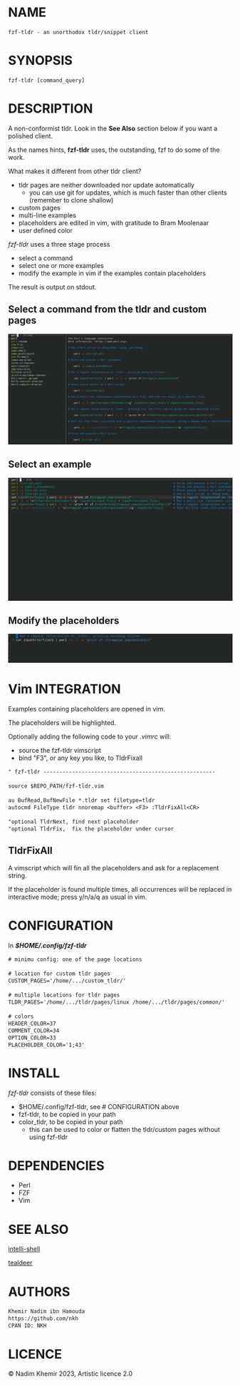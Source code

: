 # NAME

    fzf-tldr - an unorthodox tldr/snippet client

# SYNOPSIS

    fzf-tldr [command_query]

# DESCRIPTION

A non-conformist tldr. Look in the **See Also** section below if you want a polished client.

As the names hints, **fzf-tldr** uses, the outstanding, fzf to do some of the work.

What makes it different from other tldr client?

- tldr pages are neither downloaded nor update automatically
    - you can use git for updates, which is much faster than other clients (remember to clone shallow)
- custom pages
- multi-line examples
- placeholders are edited in vim, with gratitude to Bram Moolenaar
- user defined color

*fzf-tldr* uses a three stage process
- select a command
- select one or more examples
- modify the example in vim if the examples contain placeholders

The result is output on stdout. 

## Select a command from the tldr and custom pages

![UI](https://github.com/nkh/fzf-tldr/blob/main/media/commands.png)

## Select an example

![UI](https://github.com/nkh/fzf-tldr/blob/main/media/examples.png)

## Modify the placeholders

![UI](https://github.com/nkh/fzf-tldr/blob/main/media/edit.png)

# Vim INTEGRATION

Examples containing placeholders are opened in vim.

The placeholders will be highlighted.

Optionally adding the following code to your *.vimrc* will:
- source the fzf-tldr vimscript
- bind "F3", or any key you like, to TldrFixall

```
" fzf-tldr ------------------------------------------------------

source $REPO_PATH/fzf-tldr.vim

au BufRead,BufNewFile *.tldr set filetype=tldr
autocmd FileType tldr nnoremap <buffer> <F3> :TldrFixAll<CR>

"optional TldrNext, find next placeholder
"optional TldrFix,  fix the placeholder under cursor
```

## TldrFixAll

A vimscript which will fin all the placeholders and ask for a replacement string.

If the placeholder is found multiple times, all occurrences will be replaced in interactive mode; press y/n/a/q as usual in vim. 

# CONFIGURATION

In ***$HOME/.config/fzf-tldr***

```
# minimu config: one of the page locations

# location for custom tldr pages
CUSTOM_PAGES='/home/.../custom_tldr/'

# multiple locations for tldr pages
TLDR_PAGES='/home/.../tldr/pages/linux /home/.../tldr/pages/common/'

# colors
HEADER_COLOR=37
COMMENT_COLOR=34
OPTION_COLOR=33
PLACEHOLDER_COLOR='1;43'
```

# INSTALL

*fzf-tldr* consists of these files:
- $HOME/.config/fzf-tldr, see # CONFIGURATION above
- fzf-tldr, to be copied in your path
- color_tldr, to be copied in your path
    - this can be used to color or flatten the tldr/custom pages without using fzf-tldr

# DEPENDENCIES

- Perl
- FZF
- Vim

# SEE ALSO 

[intelli-shell](https://github.com/lasantosr/intelli-shell)

[tealdeer](https://github.com/dbrgn/tealdeer)

# AUTHORS

    Khemir Nadim ibn Hamouda
    https://github.com/nkh
    CPAN ID: NKH

# LICENCE

© Nadim Khemir 2023, Artistic licence 2.0
